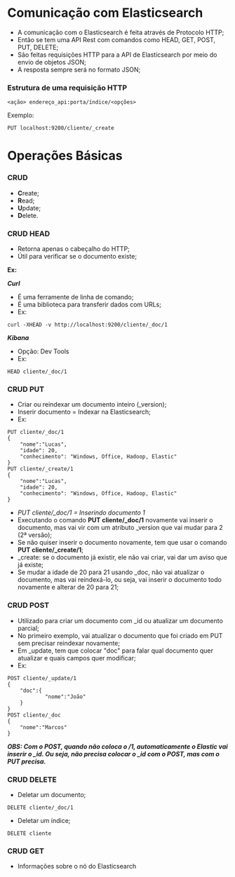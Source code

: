 # Comunicação com Elasticsearch
- A comunicação com o Elasticsearch é feita através de Protocolo HTTP;
- Então se tem uma API Rest com comandos como HEAD, GET, POST, PUT, DELETE;
- São feitas requisições HTTP para a API de Elasticsearch por meio do envio de objetos JSON;
- A resposta sempre será no formato JSON;

### Estrutura de uma requisição HTTP
```
<ação> endereço_api:porta/índice/<opções>
```
Exemplo:
```
PUT localhost:9200/cliente/_create
```

# Operações Básicas

### CRUD

- **C**reate;  
- **R**ead;  
- **U**pdate;  
- **D**elete.  

### CRUD HEAD
- Retorna apenas o cabeçalho do HTTP;
- Útil para verificar se o documento existe;  

**Ex:**  

***Curl***  
- É uma ferramente de linha de comando;
- É uma biblioteca para transferir dados com URLs;
- Ex:
```
curl -XHEAD -v http://localhost:9200/cliente/_doc/1
```

***Kibana***  
- Opção: Dev Tools
- Ex:
```
HEAD cliente/_doc/1
```

### CRUD PUT
- Criar ou reindexar um documento inteiro (_version);
- Inserir documento = Indexar na Elasticsearch;
- Ex:
```
PUT cliente/_doc/1
{
    "nome":"Lucas",
    "idade": 20,
    "conhecimento": "Windows, Office, Hadoop, Elastic"
}
PUT cliente/_create/1
{
    "nome":"Lucas",
    "idade": 20,
    "conhecimento": "Windows, Office, Hadoop, Elastic"
}
```
- *PUT cliente/_doc/1 = Inserindo documento 1*
- Executando o comando **PUT cliente/_doc/1** novamente vai inserir o documento, mas vai vir com um atributo _version que vai mudar para 2 (2ª versão);
- Se não quiser inserir o documento novamente, tem que usar o comando **PUT cliente/_create/1**;
- _create: se o documento já existir, ele não vai criar, vai dar um aviso que já existe;
- Se mudar a idade de 20 para 21 usando _doc, não vai atualizar o documento, mas vai reindexá-lo, ou seja, vai inserir o documento todo novamente e alterar de 20 para 21;

### CRUD POST
- Utilizado para criar um documento com _id ou atualizar um documento parcial;
- No primeiro exemplo, vai atualizar o documento que foi criado em PUT sem precisar reindexar novamente;
- Em _update, tem que colocar "doc" para falar qual documento quer atualizar e quais campos quer modificar;
- Ex:
```
POST cliente/_update/1
{
    "doc":{
            "nome":"João"
    }
}
POST cliente/_doc
{
    "nome":"Marcos"
}
```

***OBS: Com o POST, quando não coloca o /1, automaticamente o Elastic vai inserir o _id. Ou seja, não precisa colocar o _id com o POST, mas com o PUT precisa.***

### CRUD DELETE

- Deletar um documento;
```
DELETE cliente/_doc/1
```
- Deletar um índice;
```
DELETE cliente
```
### CRUD GET
- Informações sobre o nó do Elasticsearch
